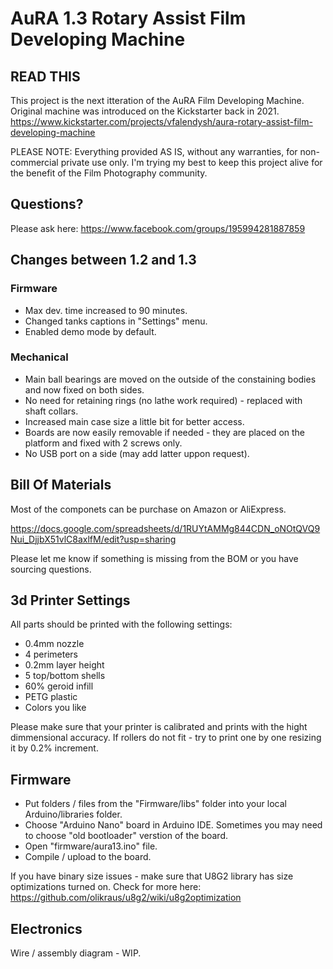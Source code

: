 # AuRA 1.3 Rotary Assist Film Developing Machine

## READ THIS
This project is the next itteration of the AuRA Film Developing Machine.
Original machine was introduced on the Kickstarter back in 2021.
https://www.kickstarter.com/projects/vfalendysh/aura-rotary-assist-film-developing-machine

PLEASE NOTE: Everything provided AS IS, without any warranties, for non-commercial private use only. 
I'm trying my best to keep this project alive for the benefit of the Film Photography community.

## Questions?
Please ask here: https://www.facebook.com/groups/195994281887859

## Changes between 1.2 and 1.3
### Firmware
- Max dev. time increased to 90 minutes.
- Changed tanks captions in "Settings" menu.
- Enabled demo mode by default.

### Mechanical
- Main ball bearings are moved on the outside of the constaining bodies and now fixed on both sides.
- No need for retaining rings (no lathe work required) - replaced with shaft collars.
- Increased main case size a little bit for better access.
- Boards are now easily removable if needed - they are placed on the platform and fixed with 2 screws only.
- No USB port on a side (may add latter uppon request).

## Bill Of Materials
Most of the componets can be purchase on Amazon or AliExpress. 

https://docs.google.com/spreadsheets/d/1RUYtAMMg844CDN_oNOtQVQ9Nui_DjjbX51vlC8axlfM/edit?usp=sharing

Please let me know if something is missing from the BOM or you have sourcing questions.

## 3d Printer Settings
All parts should be printed with the following settings:
- 0.4mm nozzle
- 4 perimeters
- 0.2mm layer height
- 5 top/bottom shells
- 60% geroid infill
- PETG plastic
- Colors you like
  
Please make sure that your printer is calibrated and prints with the hight dimmensional accuracy.
If rollers do not fit - try to print one by one resizing it by 0.2% increment.

## Firmware
- Put folders / files from the "Firmware/libs" folder into your local Arduino/libraries folder.
- Choose "Arduino Nano" board in Arduino IDE. Sometimes you may need to choose "old bootloader" verstion of the board.
- Open "firmware/aura13.ino" file.
- Compile / upload to the board.

If you have binary size issues - make sure that U8G2 library has size optimizations turned on. 
Check for more here: https://github.com/olikraus/u8g2/wiki/u8g2optimization

## Electronics
Wire / assembly diagram - WIP.


